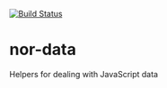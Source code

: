[![Build Status](https://secure.travis-ci.org/Sendanor/nor-data.png?branch=master)](http://travis-ci.org/Sendanor/nor-data)

nor-data
========

Helpers for dealing with JavaScript data
